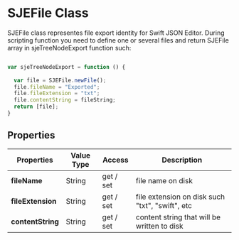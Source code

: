 # SJEFile Class

SJEFile class representes file export identity for Swift JSON Editor. During scripting function you need to define one or several files and return SJEFile array in sjeTreeNodeExport function such:

```javascript 

var sjeTreeNodeExport = function () {
	
  var file = SJEFile.newFile();
  file.fileName = "Exported";
  file.fileExtension = "txt";
  file.contentString = fileString;
  return [file];
}

```
## Properties

| Properties | Value Type | Access | Description |
| --- | --- | --- | --- |
| **fileName** | String | get / set | file name on disk |
| **fileExtension** | String |  get / set | file extension on disk such "txt", "swift", etc |
| **contentString** | String | get / set | content string that will be written to disk |

